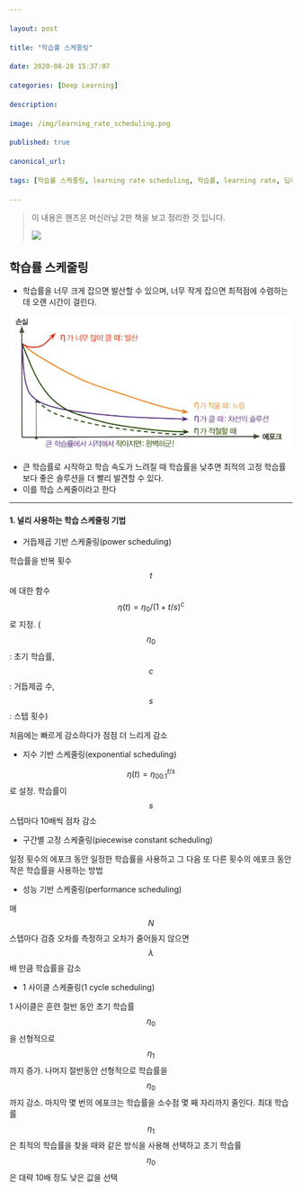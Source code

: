 ```yaml
---

layout: post

title: "학습률 스케줄링"

date: 2020-08-28 15:37:07

categories: [Deep Learning]

description:

image: /img/learning_rate_scheduling.png

published: true

canonical_url:

tags: [학습률 스케줄링, learning rate scheduling, 학습률, learning rate, 딥러닝, Deep Learning, 텐서플로우, Tensorflow, 케라스, Keras]

---
```


> 이 내용은 핸즈온 머신러닝 2판 책을 보고 정리한 것 입니다.
>
> <img src='http://image.yes24.com/goods/89959711/800x0' width='150'>

## 학습률 스케줄링

- 학습률을 너무 크게 잡으면 발산할 수 있으며, 너무 작게 잡으면 최적점에 수렴하는데 오랜 시간이 걸린다.

<img src='/img/learning_rate_scheduling_1.png' width='600'>

- 큰 학습률로 시작하고 학습 속도가 느려질 때 학습률을 낮추면 최적의 고정 학습률 보다 좋은 솔루션을 더 빨리 발견할 수 있다.
- 이를 학습 스케줄이라고 한다

---

#### 1. 널리 사용하는 학습 스케줄링 기법

- 거듭제곱 기반 스케줄링(power scheduling)

학습률을 반복 횟수 $$t$$에 대한 함수 $$\eta(t)=\eta_0 / (1+t/s)^c$$로 지정. ($$\eta_0$$: 초기 학습률, $$c$$: 거듭제곱 수, $$s$$: 스텝 횟수)

처음에는 빠르게 감소하다가 점점 더 느리게 감소

- 지수 기반 스케줄링(exponential scheduling)

$$\eta(t)=\eta_00.1^{t/s}$$로 설정. 학습률이 $$s$$스텝마다 10배씩 점차 감소

- 구간별 고정 스케줄링(piecewise constant scheduling)

일정 횟수의 에포크 동안 일정한 학습률을 사용하고 그 다음 또 다른 횟수의 에포크 동안 작은 학습률을 사용하는 방법

- 성능 기반 스케줄링(performance scheduling)

매 $$N$$ 스텝마다 검증 오차를 측정하고 오차가 줄어들지 않으면 $$\lambda$$배 만큼 학습률을 감소

- 1 사이클 스케줄링(1 cycle scheduling)

1 사이클은 훈련 절반 동안 초기 학습률 $$\eta_0$$을 선형적으로 $$\eta_1$$까지 증가. 나머지 절반동안 선형적으로 학습률을 $$\eta_0$$까지 감소. 마지막 몇 번의 에포크는 학습률을 소수점 몇 째 자리까지 줄인다. 최대 학습률 $$\eta_1$$은 최적의 학습률을 찾을 때와 같은 방식을 사용해 선택하고 초기 학습률 $$\eta_0$$은 대략 10배 정도 낮은 값을 선택
